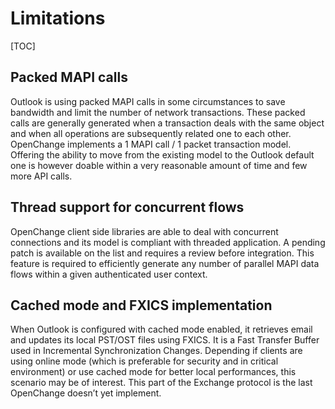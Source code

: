 # Limitations #

[TOC]

## Packed MAPI calls ##

Outlook is using packed MAPI calls in some circumstances to save
bandwidth and limit the number of network transactions. These packed
calls are generally generated when a transaction deals with the same
object and when all operations are subsequently related one to each
other. OpenChange implements a 1 MAPI call / 1 packet transaction
model. Offering the ability to move from the existing model to the
Outlook default one is however doable within a very reasonable amount
of time and few more API calls.

## Thread support for concurrent flows ##

OpenChange client side libraries are able to deal with concurrent
connections and its model is compliant with threaded application. A
pending patch is available on the list and requires a review before
integration. This feature is required to efficiently generate any
number of parallel MAPI data flows within a given authenticated user
context.

## Cached mode and FXICS implementation ##

When Outlook is configured with cached mode enabled, it retrieves
email and updates its local PST/OST files using FXICS. It is a Fast
Transfer Buffer used in Incremental Synchronization Changes. Depending
if clients are using online mode (which is preferable for security and
in critical environment) or use cached mode for better local
performances, this scenario may be of interest. This part of the
Exchange protocol is the last OpenChange doesn’t yet implement.